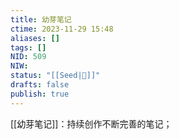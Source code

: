 ```yaml
---
title: 幼芽笔记
ctime: 2023-11-29 15:48
aliases: []
tags: []
NID: 509
NIW: 
status: "[[Seed|🍒]]"
drafts: false
publish: true
---
```



[[幼芽笔记]]：持续创作不断完善的笔记；